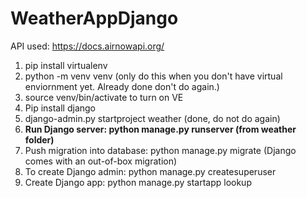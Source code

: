 # WeatherAppDjango

API used: https://docs.airnowapi.org/

1. pip install virtualenv
2. python -m venv venv (only do this when you don't have virtual enviornment yet. Already done don't do again.)
3. source venv/bin/activate to turn on VE
4. Pip install django
5. django-admin.py startproject weather (done, do not do again)
6. **Run Django server: python manage.py runserver (from weather folder)**
7. Push migration into database: python manage.py migrate (Django comes with an out-of-box migration)
8. To create Django admin: python manage.py createsuperuser
9. Create Django app: python manage.py startapp lookup
